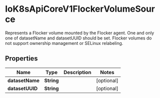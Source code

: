 

# IoK8sApiCoreV1FlockerVolumeSource

Represents a Flocker volume mounted by the Flocker agent. One and only one of datasetName and datasetUUID should be set. Flocker volumes do not support ownership management or SELinux relabeling.
## Properties

Name | Type | Description | Notes
------------ | ------------- | ------------- | -------------
**datasetName** | **String** |  |  [optional]
**datasetUUID** | **String** |  |  [optional]



